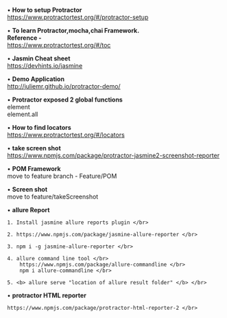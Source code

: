 • <b>How to setup Protractor</b> </br>
    https://www.protractortest.org/#/protractor-setup </br>

• <b>To learn Protractor,mocha,chai Framework. </b></br>
    <b> Reference -  </b> </br>
    https://www.protractortest.org/#/toc </br>


• <b> Jasmin Cheat sheet </b> </br>
    https://devhints.io/jasmine </br>


• <b>Demo Application </b> </br>
    http://juliemr.github.io/protractor-demo/ </br>


• <b> Protractor exposed 2 global functions </b>  </br>
    element </br>
    element.all </br>

• <b> How to find locators </b> </br>
    https://www.protractortest.org/#/locators </br>

• <b> take screen shot </b> </br>
    https://www.npmjs.com/package/protractor-jasmine2-screenshot-reporter

• <b> POM Framework </b> </br>
    move to feature branch - Feature/POM </br>

• <b> Screen shot </b></br>
    move to feature/takeScreenshot </br>


• <b> allure Report </b> </br>
    
    1. Install jasmine allure reports plugin </br>

    2. https://www.npmjs.com/package/jasmine-allure-reporter </br>

    3. npm i -g jasmine-allure-reporter </br>

    4. allure command line tool </br>
        https://www.npmjs.com/package/allure-commandline </br>
        npm i allure-commandline </br>

    5. <b> allure serve "location of allure result folder" </b> </br>

• <b> protractor HTML reporter </b> </br>

    https://www.npmjs.com/package/protractor-html-reporter-2 </br>
